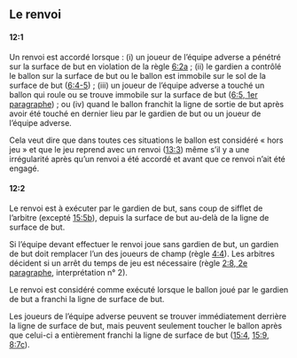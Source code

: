 ## Le renvoi

#### 12:1
Un renvoi est accordé lorsque : (i) un joueur de l’équipe adverse a pénétré sur la surface de but en violation de la
règle [6:2a](#6:2) ; (ii) le gardien a contrôlé le ballon sur la surface de but ou le ballon est immobile sur le sol de
la surface de but ([6:4-5](#6:4)) ; (iii) un joueur de l’équipe adverse a touché un ballon qui roule ou se trouve
immobile sur la surface de but ([6:5, 1er paragraphe](#6:5)) ; ou (iv) quand le ballon franchit la ligne de sortie de
but après avoir été touché en dernier lieu par le gardien de but ou un joueur de l’équipe adverse.

Cela veut dire que dans toutes ces situations le ballon est considéré « hors jeu » et que le jeu reprend avec un renvoi
([13:3](#13:3)) même s’il y a une irrégularité après qu’un renvoi a été accordé et avant que ce renvoi n’ait été engagé.

#### 12:2
Le renvoi est à exécuter par le gardien de but, sans coup de sifflet de l’arbitre (excepté [15:5b](#15:5)), depuis la
surface de but au-delà de la ligne de surface de but.

Si l’équipe devant effectuer le renvoi joue sans gardien de but, un gardien de but doit remplacer l’un des joueurs de
champ (règle [4:4](#4:4)). Les arbitres décident si un arrêt du temps de jeu est nécessaire (règle
[2:8, 2e paragraphe](#2:8), interprétation n° 2).

Le renvoi est considéré comme exécuté lorsque le ballon joué par le gardien de but a franchi la ligne de surface de but.

Les joueurs de l’équipe adverse peuvent se trouver immédiatement derrière la ligne de surface de but, mais peuvent
seulement toucher le ballon après que celui-ci a entièrement franchi la ligne de surface de but ([15:4](#15:4),
[15:9](#15:9), [8:7c](#8:7)).

